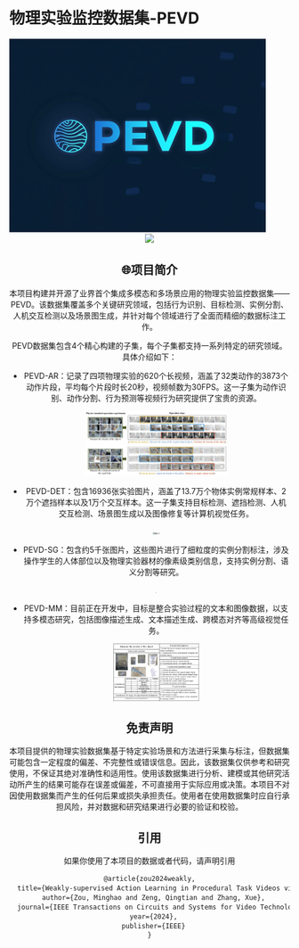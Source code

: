 

# 物理实验监控数据集-PEVD

<img src="img/pevd.png" alt="pevd" style="zoom: 45%;" />

<div align="center"><img src="https://img.shields.io/badge/Version-1.0--alpha-brightgreen"> 

## 🌐项目简介

本项目构建并开源了业界首个集成多模态和多场景应用的物理实验监控数据集——PEVD。该数据集覆盖多个关键研究领域，包括行为识别、目标检测、实例分割、人机交互检测以及场景图生成，并针对每个领域进行了全面而精细的数据标注工作。

PEVD数据集包含4个精心构建的子集，每个子集都支持一系列特定的研究领域。具体介绍如下：

- PEVD-AR：记录了四项物理实验的620个长视频，涵盖了32类动作的3873个动作片段，平均每个片段时长20秒，视频帧数为30FPS。这一子集为动作识别、动作分割、行为预测等视频行为研究提供了宝贵的资源。

  <img src="img/Fig. 1.jpg" alt="Fig. 1" style="zoom:25%;" />

- PEVD-DET：包含16936张实验图片，涵盖了13.7万个物体实例常规样本、2万个遮挡样本以及1万个交互样本。这一子集支持目标检测、遮挡检测、人机交互检测、场景图生成以及图像修复等计算机视觉任务。

  <img src="img/图4-1.jpg" alt="图4-1" style="zoom: 25%;" />

- PEVD-SG：包含约5千张图片，这些图片进行了细粒度的实例分割标注，涉及操作学生的人体部位以及物理实验器材的像素级类别信息，支持实例分割、语义分割等研究。

  <img src="img/Fig. 3.jpg" alt="图4-1" style="zoom: 5%;" />

- PEVD-MM：目前正在开发中，目标是整合实验过程的文本和图像数据，以支持多模态研究，包括图像描述生成、文本描述生成、跨模态对齐等高级视觉任务。

  <img src="img/Fig. 2.jpg" alt="Fig. 2" style="zoom:15%;" />



## 免责声明

本项目提供的物理实验数据集基于特定实验场景和方法进行采集与标注，但数据集可能包含一定程度的偏差、不完整性或错误信息。因此，该数据集仅供参考和研究使用，不保证其绝对准确性和适用性。使用该数据集进行分析、建模或其他研究活动所产生的结果可能存在误差或偏差，不可直接用于实际应用或决策。本项目不对因使用数据集而产生的任何后果或损失承担责任。使用者在使用数据集时应自行承担风险，并对数据和研究结果进行必要的验证和校验。



## 引用

如果你使用了本项目的数据或者代码，请声明引用

```latex
@article{zou2024weakly,
  title={Weakly-supervised Action Learning in Procedural Task Videos via Process Knowledge Decomposition},
  author={Zou, Minghao and Zeng, Qingtian and Zhang, Xue},
  journal={IEEE Transactions on Circuits and Systems for Video Technology},
  year={2024},
  publisher={IEEE}
}
```


